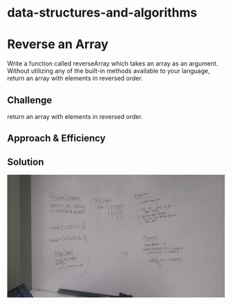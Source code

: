 # data-structures-and-algorithms

# Reverse an Array
Write a function called reverseArray which takes an array as an argument. Without utilizing any of the built-in methods available to your language, return an array with elements in reversed order.

## Challenge
return an array with elements in reversed order.

## Approach & Efficiency
<!-- What approach did you take? Why? What is the Big O space/time for this approach? -->

## Solution
<!-- Embedded whiteboard image -->
![reversearray](assets/reversearray.jpg)
